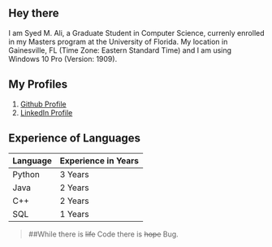 ## Hey there
I am Syed M. Ali, a Graduate Student in Computer Science, currenly enrolled in my Masters program at the University of Florida.
My location in Gainesville, FL (Time Zone: Eastern Standard Time) and I am using Windows 10 Pro (Version: 1909).

## My Profiles
1. [Github Profile](https://github.com/ali18997)
2. [LinkedIn Profile](https://www.linkedin.com/in/syed-m-ali-3b1b0262/)

## Experience of Languages
Language | Experience in Years
--- | ---
Python | 3 Years
Java | 2 Years
C++ | 2 Years
SQL | 1 Years



 
>##While there is ~~life~~ Code there is ~~hope~~ Bug.
